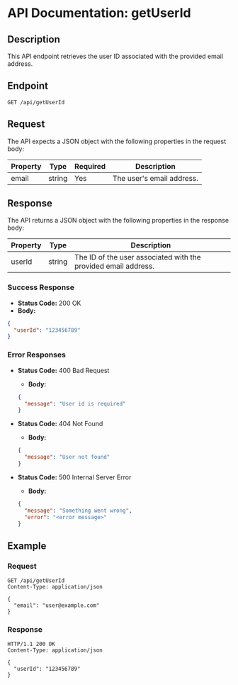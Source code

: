# API Documentation: getUserId

## Description
This API endpoint retrieves the user ID associated with the provided email address.

## Endpoint
```
GET /api/getUserId
```

## Request
The API expects a JSON object with the following properties in the request body:

| Property | Type   | Required | Description            |
|----------|--------|----------|------------------------|
| email    | string | Yes      | The user's email address. |

## Response
The API returns a JSON object with the following properties in the response body:

| Property | Type   | Description                        |
|----------|--------|------------------------------------|
| userId   | string | The ID of the user associated with the provided email address. |

### Success Response
- **Status Code:** 200 OK
- **Body:**
```json
{
  "userId": "123456789"
}
```

### Error Responses
- **Status Code:** 400 Bad Request
  - **Body:**
  ```json
  {
    "message": "User id is required"
  }
  ```

- **Status Code:** 404 Not Found
  - **Body:**
  ```json
  {
    "message": "User not found"
  }
  ```

- **Status Code:** 500 Internal Server Error
  - **Body:**
  ```json
  {
    "message": "Something went wrong",
    "error": "<error message>"
  }
  ```

## Example
### Request
```
GET /api/getUserId
Content-Type: application/json

{
  "email": "user@example.com"
}
```

### Response
```
HTTP/1.1 200 OK
Content-Type: application/json

{
  "userId": "123456789"
}
```
